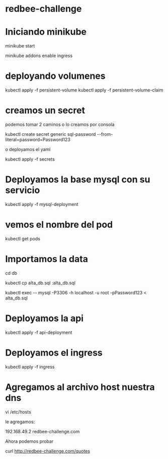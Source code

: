 # redbee-challenge

# Iniciando minikube
minikube start

minikube addons enable ingress

# deployando volumenes

kubectl apply -f persistent-volume
kubectl apply -f persistent-volume-claim

# creamos un secret

podemos tomar 2 caminos o lo creamos por consola

kubectl create secret generic sql-password --from-literal=password=Password123

o deployamos el yaml

kubectl apply -f secrets

# Deployamos la base mysql con su servicio

kubectl apply -f mysql-deployment

# vemos el nombre del pod

kubectl get pods 

# Importamos la data

cd db

kubectl cp alta_db.sql <nombre del pod mysql>:alta_db.sql

kubectl exec <nombre del pod mysql> -- mysql -P3306 -h localhost -u root -pPassword123 < alta_db.sql

# Deployamos la api

kubectl apply -f api-deployment

# Deployamos el ingress

kubectl apply -f ingress

# Agregamos al archivo host nuestra dns

vi /etc/hosts

le agregamos:

192.168.49.2    redbee-challenge.com

Ahora podemos probar

curl http://redbee-challenge.com/quotes